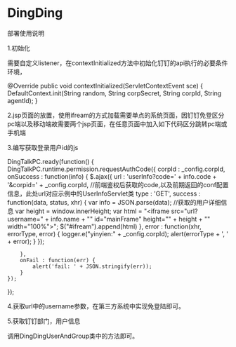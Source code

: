 # DingDing
部署使用说明

1.初始化

需要自定义listener，在contextInitialized方法中初始化钉钉的api执行的必要条件环境，

@Override
public void contextInitialized(ServletContextEvent sce) {
    DefaultContext.init(String random, String corpSecret, String corpId, String agentId);
}

2.jsp页面的放置，使用ifream的方式加载需要单点的系统页面，因钉钉免登区分pc端以及移动端故需要两个jsp页面，在任意页面中加入如下代码区分跳转pc端或手机端

<script>
    var ua = navigator.userAgent;
    var US = {
        Android:function () {   //安卓
            return ua.match(/Android/i)?true:false;
        },
        BlackBerry:function() {  //黑莓
            return ua.match(/BlackBerry/i)?true:false;
        },
        IOS:function(){  //IOS
            return ua.match(/iPhone|iPad|iPod/i)?true:false;
        },
        Windows:function() {
            return ua.match(/IEMobile/i)?true:false;
        },
        isMobile:function() {  //移动设备
            return US.Android()||US.BlackBerry()||US.IOS()||US.Windows();
        }
    }
    if(US.isMobile()==false){
        window.location = "/indexPC.jsp";     //如果是电脑访问 ,则跳入指定网址。实例中为indexPC.jsp
    }
</script>
    
    
3.编写获取登录用户id的js

DingTalkPC.ready(function() {
    DingTalkPC.runtime.permission.requestAuthCode({
        corpId : _config.corpId,
        onSuccess : function(info) {
            $.ajax({
                url : 'userInfo?code=' + info.code + '&corpid='
                + _config.corpId,  //前端鉴权后获取的code,以及前期返回的conf配置信息，此处url对应示例中的UserInfoServlet类
                type : 'GET',
                success : function(data, status, xhr) {
                    var info = JSON.parse(data);   //获取的用户详细信息
                    var height = window.innerHeight;
                    var html = "<iframe src=\"url?username=" + info.name + "\" id=\"mainFrame\" height=\"" + height + "\" width=\"100%\"></iframe>";
                    $("#ifream").append(html)
                },
               error : function(xhr, errorType, error) {
                    logger.e("yinyien:" + _config.corpId);
                    alert(errorType + ', ' + error);
                }
            });
 
        },
        onFail : function(err) {
            alert('fail: ' + JSON.stringify(err));
        }
    });
});

4.获取url中的username参数，在第三方系统中实现免登陆即可。

5.获取钉钉部门，用户信息

调用DingDingUserAndGroup类中的方法即可。
